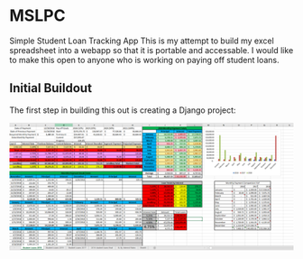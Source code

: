 # MSLPC
Simple Student Loan Tracking App
This is my attempt to build my excel spreadsheet into a webapp so that it is
portable and accessable. I would like to make this open to anyone who is working
on paying off student loans.

## Initial Buildout

The first step in building this out is creating a Django project:

![**My Student Loan Payment Calc**](https://github.com/anwittin/MSLPC/blob/master/images/Student%20Loan%20Calc%20Main%20Image.PNG)